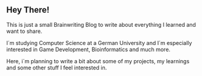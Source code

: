 ## Hey There!

This is just a small Brainwriting Blog to write about everything I learned and want to share.

I´m studying Computer Science at a German University and I´m especially interested in Game Development, Bioinformatics and much more.

Here, i´m planning to write a bit about some of my projects, my learnings and some other stuff I feel interested in.